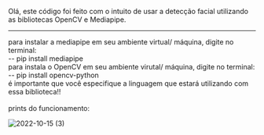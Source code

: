 Olá, este código foi feito com o intuito de usar a detecção facial utilizando as bibliotecas OpenCV e Mediapipe.
<hr>
para instalar a mediapipe em seu ambiente virtual/ máquina, digite no terminal:
<br>   -- pip install mediapipe
<br>
para instala o OpenCV em seu ambiente virutal/ máquina, digite no terminal:
  <br>  -- pip install opencv-python
      <br>   é importante que você especifique a linguagem que estará utilizando com essa biblioteca!!
<br>
<br>
prints do funcionamento:

![2022-10-15 (3)](https://user-images.githubusercontent.com/98114310/196010323-70bdc36c-29f8-4100-845b-a3ce6c312364.png)
